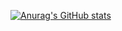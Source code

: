 [![Anurag's GitHub stats](https://github-readme-stats.vercel.app/api?username=kyg0711)](https://github.com/anuraghazra/github-readme-stats)
